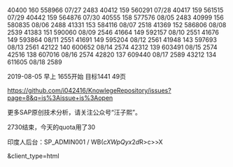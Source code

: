 
40400   160 558966 07/27 2483
40412   159 560291 07/28 
40417   159 561515 07/29
40442   159 564876 07/30
40555   158 577576 08/05 2483
40999   156 580835 08/06 2488
41331   153 584116 08/07 2518
41369   152 586806 08/08 2539 
41383   151 590060 08/09 2546
41664   149 592157 08/10 2551
41676   149 593864 08/11 2551
41691   149 595204 08/12 2561
41948   143 597693 08/13 2561
42122   140 600652 08/14 2574
42312   139 603491 08/15 2574
42516   138 607016 08/16 2574 
42820   137 609440 08/17 2589
43212   134 611605 08/18 2589

2019-08-05 早上 1655开始 目标1441 49页 

https://github.com/i042416/KnowlegeRepository/issues?page=8&q=is%3Aissue+is%3Aopen

更多SAP原创技术分析，请关注公众号“汪子熙”。

2730结束，今天的quota用了30

印度人后台：SP_ADMIN001 / WB($cXWpQyx2d$R>c>>X

&client_type=html